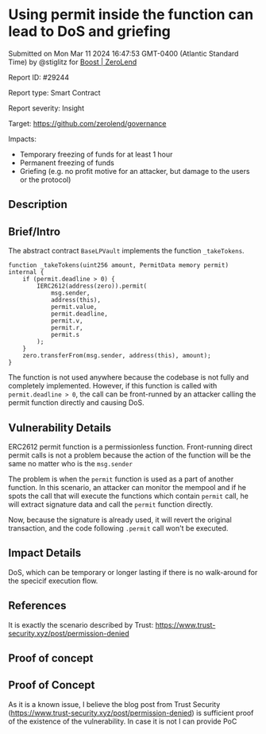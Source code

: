 
# Using permit inside the function can lead to DoS and griefing

Submitted on Mon Mar 11 2024 16:47:53 GMT-0400 (Atlantic Standard Time) by @stiglitz for [Boost | ZeroLend](https://immunefi.com/bounty/zerolend-boost/)

Report ID: #29244

Report type: Smart Contract

Report severity: Insight

Target: https://github.com/zerolend/governance

Impacts:
- Temporary freezing of funds for at least 1 hour
- Permanent freezing of funds
- Griefing (e.g. no profit motive for an attacker, but damage to the users or the protocol)

## Description
## Brief/Intro
The abstract contract `BaseLPVault` implements the function `_takeTokens`.
```solidity
function _takeTokens(uint256 amount, PermitData memory permit) internal {
    if (permit.deadline > 0) {
        IERC2612(address(zero)).permit(
            msg.sender,
            address(this),
            permit.value,
            permit.deadline,
            permit.v,
            permit.r,
            permit.s
        );
    }
    zero.transferFrom(msg.sender, address(this), amount);
}
```
The function is not used anywhere because the codebase is not fully and completely implemented. However, if this function is called with `permit.deadline > 0`, the call can be front-runned by an attacker calling the permit function directly and causing DoS.

## Vulnerability Details
ERC2612 permit function is a permissionless function. Front-running direct permit calls is not a problem because the action of the function will be the same no matter who is the `msg.sender`

The problem is when the `permit` function is used as a part of another function. In this scenario, an attacker can monitor the mempool and if he spots the call that will execute the functions which contain `permit` call, he will extract signature data and call the `permit` function directly.

Now, because the signature is already used, it will revert the original transaction, and the code following `.permit` call won't be executed.

## Impact Details
DoS, which can be temporary or longer lasting if there is no walk-around for the specicif execution flow.

## References
It is exactly the scenario described by Trust: 
https://www.trust-security.xyz/post/permission-denied

        
## Proof of concept
## Proof of Concept
As it is a known issue, I believe the blog post from Trust Security (https://www.trust-security.xyz/post/permission-denied) is sufficient proof of the existence of the vulnerability. 
In case it is not I can provide PoC